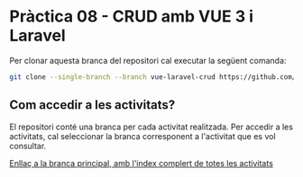 # Pràctica 08 - CRUD amb VUE 3 i Laravel

Per clonar aquesta branca del repositori cal executar la següent comanda:

```bash
git clone --single-branch --branch vue-laravel-crud https://github.com/picuu/m14.git
```

## Com accedir a les activitats?

El repositori conté una branca per cada activitat realitzada. Per accedir a les activitats, cal seleccionar la branca corresponent a l'activitat que es vol consultar.

[Enllaç a la branca principal, amb l'index complert de totes les activitats](https://github.com/picuu/m14?tab=readme-ov-file#branques-per-activitat)
